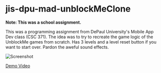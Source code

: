 jis-dpu-mad-unblockMeClone
==========================

**Note: This was a school assignment.**

This was a programming assignment from DePaul University's Mobile App Dev class (CSC 371). The idea was to try to recreate the game logic of the UnblockMe games from scratch. Has 3 levels and a level reset button if you want to start over. Pardon the aweful sound effects.

![Screenshot](http://jibransyed.files.wordpress.com/2013/09/screen-shot-2013-09-05-at-4-09-27-pm.png)

[Demo Video](http://www.youtube.com/watch?v=RJpUu3-ZcYk)
